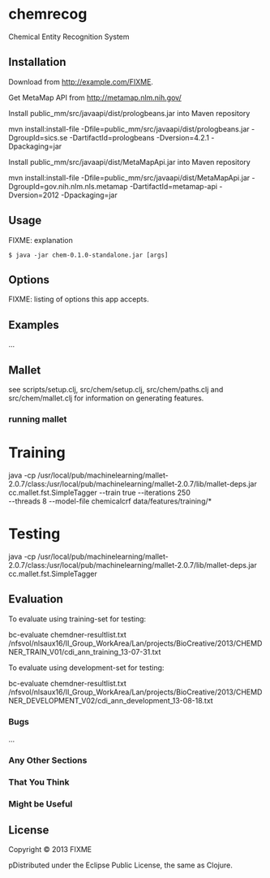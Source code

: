 # chemrecog

Chemical Entity Recognition System

## Installation

Download from http://example.com/FIXME.

Get MetaMap API from http://metamap.nlm.nih.gov/

Install public_mm/src/javaapi/dist/prologbeans.jar into Maven repository

mvn install:install-file -Dfile=public_mm/src/javaapi/dist/prologbeans.jar -DgroupId=sics.se -DartifactId=prologbeans -Dversion=4.2.1 -Dpackaging=jar

Install public_mm/src/javaapi/dist/MetaMapApi.jar into Maven repository

mvn install:install-file -Dfile=public_mm/src/javaapi/dist/MetaMapApi.jar -DgroupId=gov.nih.nlm.nls.metamap -DartifactId=metamap-api -Dversion=2012 -Dpackaging=jar

## Usage

FIXME: explanation

    $ java -jar chem-0.1.0-standalone.jar [args]

## Options

FIXME: listing of options this app accepts.

## Examples

...


## Mallet

see scripts/setup.clj, src/chem/setup.clj, src/chem/paths.clj and 
src/chem/mallet.clj for information on generating features.

### running mallet 

Training
========

java -cp /usr/local/pub/machinelearning/mallet-2.0.7/class:/usr/local/pub/machinelearning/mallet-2.0.7/lib/mallet-deps.jar \
    cc.mallet.fst.SimpleTagger --train true --iterations 250 \
    --threads 8 --model-file chemicalcrf data/features/training/*

Testing
=======

java -cp /usr/local/pub/machinelearning/mallet-2.0.7/class:/usr/local/pub/machinelearning/mallet-2.0.7/lib/mallet-deps.jar \
    cc.mallet.fst.SimpleTagger



## Evaluation

To evaluate using training-set for testing:

bc-evaluate chemdner-resultlist.txt /nfsvol/nlsaux16/II_Group_WorkArea/Lan/projects/BioCreative/2013/CHEMDNER_TRAIN_V01/cdi_ann_training_13-07-31.txt

To evaluate using development-set for testing:

bc-evaluate chemdner-resultlist.txt /nfsvol/nlsaux16/II_Group_WorkArea/Lan/projects/BioCreative/2013/CHEMDNER_DEVELOPMENT_V02/cdi_ann_development_13-08-18.txt

### Bugs

...

### Any Other Sections
### That You Think
### Might be Useful

## License

Copyright © 2013 FIXME

pDistributed under the Eclipse Public License, the same as Clojure.
